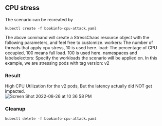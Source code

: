 ## CPU stress
The scenario can be recreated by

`kubectl create -f bookinfo-cpu-attack.yaml`

The above command will create a StressChaos resource object with the following parameters, and feel free to customize.
workers: The number of threads that apply cpu stress, 10 is used here.
load: The percentage of CPU occupied, 100 means full load. 100 is used here.
namespaces and labelselectors: Specify the workloads the scenario will be applied on. In this example, we are stressing pods with tag version: v2

### Result
High CPU Utilization for the v2 pods, But the latency actually did NOT get impacted.   
![Screen Shot 2022-08-26 at 10 36 58 PM](https://user-images.githubusercontent.com/4391815/187011226-756e4f20-afdf-483a-aa02-84eaa0a57ce6.png)


### Cleanup
`kubectl delete -f bookinfo-cpu-attack.yaml`
